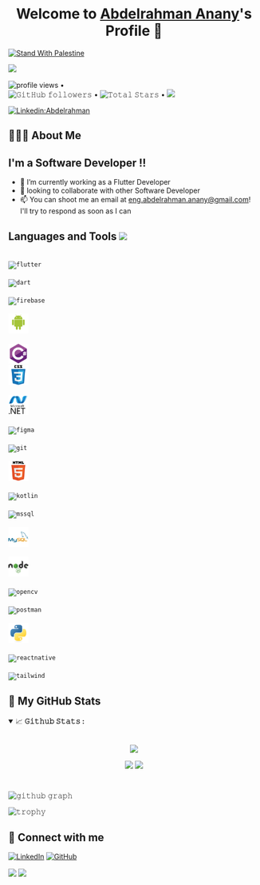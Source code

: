 



  <p align="center">
  <h1 align="center">Welcome to <a href="https://www.abdoanany.com/">Abdelrahman Anany</a>'s Profile 👋</h1>
</p>
 
[![Stand With Palestine](https://raw.githubusercontent.com/TheBSD/StandWithPalestine/main/banner-no-action.svg)](https://thebsd.github.io/StandWithPalestine)

 
<img src="https://profile-counter.glitch.me/AbdoAnany/count.svg">


<p align="center">

  <img alt = "profile views" src="https://komarev.com/ghpvc/?username=AbdoAnany&style=flat&color=blue"/> •   
  <img alt="𝙶𝚒𝚝𝙷𝚞𝚋 𝚏𝚘𝚕𝚕𝚘𝚠𝚎𝚛𝚜" src="https://img.shields.io/github/followers/AbdoAnany?label=Followers&style=social"/> •
  <img src="https://img.shields.io/github/stars/AbdoAnany?label=Stars" alt="𝚃𝚘𝚝𝚊𝚕 𝚂𝚝𝚊𝚛𝚜"/> •
  <a href="https://github.com/sponsors/AbdoAnany"><img src="https://img.shields.io/static/v1?label=Sponsor&message=%E2%9D%A4&logo=GitHub&color=%23fe8e86"/></a>
</p>

  
[![Linkedin:Abdelrahman](https://img.shields.io/badge/-Abdelrahman%20Anany-black?style=flat-square&logo=Linkedin&logoColor=white&link=https://www.linkedin.com/in/abd-elrahman-anany-8132071b1/)](https://www.linkedin.com/in/abd-elrahman-anany-8132071b1/)
 

## 👨🏻‍💻 About Me

## I'm a Software Developer !!
- 🌱 I’m currently working as a Flutter Developer
- 👯  looking to collaborate with other Software Developer
- 📫 You can shoot me an email at eng.abdelrahman.anany@gmail.com! I'll try to respond as soon as I can


## Languages and Tools <img src = "https://media2.giphy.com/media/QssGEmpkyEOhBCb7e1/giphy.gif?cid=ecf05e47a0n3gi1bfqntqmob8g9aid1oyj2wr3ds3mg700bl&rid=giphy.gif" width = 32px> 
<p align="left"> 
 
   <code> <img src="https://www.vectorlogo.zone/logos/flutterio/flutterio-icon.svg" alt="flutter" width="40" height="40"/> </code>
   <code> <img src="https://www.vectorlogo.zone/logos/dartlang/dartlang-icon.svg" alt="dart" width="40" height="40"/> </code>
  <code>  <img src="https://www.vectorlogo.zone/logos/firebase/firebase-icon.svg" alt="firebase" width="40" height="40"/> </code>
   <code>  <img src="https://raw.githubusercontent.com/devicons/devicon/master/icons/android/android-original-wordmark.svg" alt="android" width="40" height="40"/> </code>
   <code> <img src="https://raw.githubusercontent.com/devicons/devicon/master/icons/csharp/csharp-original.svg" alt="csharp" width="40" height="40"/>  </code>
   <code><img src="https://raw.githubusercontent.com/devicons/devicon/master/icons/css3/css3-original-wordmark.svg" alt="css3" width="40" height="40"/> </code>
   <code> <img src="https://raw.githubusercontent.com/devicons/devicon/master/icons/dot-net/dot-net-original-wordmark.svg" alt="dotnet" width="40" height="40"/>  </code>
  <code>  <img src="https://www.vectorlogo.zone/logos/figma/figma-icon.svg" alt="figma" width="40" height="40"/>  </code>
   <code> <img src="https://www.vectorlogo.zone/logos/git-scm/git-scm-icon.svg" alt="git" width="40" height="40"/> </code>
   <code> <img src="https://raw.githubusercontent.com/devicons/devicon/master/icons/html5/html5-original-wordmark.svg" alt="html5" width="40" height="40"/>  </code>
  <code>  <img src="https://www.vectorlogo.zone/logos/kotlinlang/kotlinlang-icon.svg" alt="kotlin" width="40" height="40"/>  </code>
 <code>  <img src="https://www.svgrepo.com/show/303229/microsoft-sql-server-logo.svg" alt="mssql" width="40" height="40"/>  </code>
 <code>  <img src="https://raw.githubusercontent.com/devicons/devicon/master/icons/mysql/mysql-original-wordmark.svg" alt="mysql" width="40" height="40"/> </code>
  <code>  <img src="https://raw.githubusercontent.com/devicons/devicon/master/icons/nodejs/nodejs-original-wordmark.svg" alt="nodejs" width="40" height="40"/>  </code>
  <code>  <img src="https://www.vectorlogo.zone/logos/opencv/opencv-icon.svg" alt="opencv" width="40" height="40"/> </code>
 <code>   <img src="https://www.vectorlogo.zone/logos/getpostman/getpostman-icon.svg" alt="postman" width="40" height="40"/>  </code>
 <code>   <img src="https://raw.githubusercontent.com/devicons/devicon/master/icons/python/python-original.svg" alt="python" width="40" height="40"/> </code>
 <code>   <img src="https://reactnative.dev/img/header_logo.svg" alt="reactnative" width="40" height="40"/> </code>
 <code>  <img src="https://www.vectorlogo.zone/logos/tailwindcss/tailwindcss-icon.svg" alt="tailwind" width="40" height="40"/> </code>
  </p>


## 🔭 My GitHub Stats

<details open="">
<summary>
  <g-emoji class="g-emoji" alias="chart_with_upwards_trend" fallback-src="https://github.githubassets.com/images/icons/emoji/unicode/1f4c8.png">📈</g-emoji>
  <strong>𝙶𝚒𝚝𝚑𝚞𝚋 𝚂𝚝𝚊𝚝𝚜 : </strong>
</summary>
<br/>

<p align="center">
<!--   <img height="150" width="150" src="WEBP/left.webp"/> -->
  <img align="center" src="https://github-readme-streak-stats.herokuapp.com/?user=AbdoAnany&theme=dark&hide_border=true"/>
<!--   <img height="150" width="150" src="WEBP/right.webp"/> -->
</p>

<p align="center">
    <img align="center" src="https://github-readme-stats.vercel.app/api?username=AbdoAnany&show_icons=true&hide_border=true&title_color=94b4a4&amp&icon_color=FFFFFF&amp&text_color=FFFFFF&amp&bg_color=000000&count_private=true&include_all_commits=true"/>
    <img align="center" height="195px" src="https://github-readme-stats.vercel.app/api/top-langs/?username=AbdoAnany&text_color=FFFFFF&bg_color=000000&title_color=94b4a4&langs_count=15&layout=compact&hide_border=true" />
</p>


</details>
<br/>

![𝚐𝚒𝚝𝚑𝚞𝚋 𝚐𝚛𝚊𝚙𝚑](https://github-readme-activity-graph.vercel.app/graph?username=AbdoAnany&theme=react-dark&hide_border=true&area=true)

![𝚝𝚛𝚘𝚙𝚑𝚢](https://github-profile-trophy.vercel.app/?username=AbdoAnany&column=10&margin-w=15&margin-h=15&no-bg=true&no-frame=true&theme=juicyfresh)






## 🔗 Connect with me
[![LinkedIn](https://img.shields.io/badge/linkedin-%230077B5.svg?style=for-the-badge&logo=linkedin&logoColor=white)]( https://www.linkedin.com/in/abd-elrahman-anany-8132071b1/)
[![GitHub](https://img.shields.io/badge/github-%23121011.svg?style=for-the-badge&logo=github&logoColor=white)](https://abdoanany.github.io/)

<a href = 'https://twitter.com/Abdo__anany'> <img width = '32px' align= 'center' src="https://raw.githubusercontent.com/rahulbanerjee26/githubAboutMeGenerator/main/icons/twitter.svg"/></a> 
<a href = 'https://abdoanany.github.io/'> <img width = '32px' align= 'center' src="https://raw.githubusercontent.com/rahulbanerjee26/githubAboutMeGenerator/main/icons/portfolio.png"/></a> 















